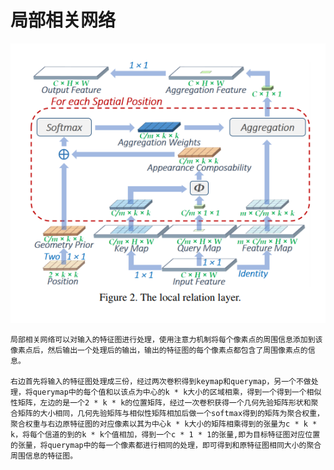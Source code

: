 # 局部相关网络
<div align=center><img src="https://github.com/fate-fight/paper/blob/master/images/full_lr.png"/></div>  

    局部相关网络可以对输入的特征图进行处理，使用注意力机制将每个像素点的周围信息添加到该像素点后，然后输出一个处理后的输出，输出的特征图的每个像素点都包含了周围像素点的信息。  
    
    右边首先将输入的特征图处理成三份，经过两次卷积得到keymap和querymap，另一个不做处理，将querymap中的每个值和以该点为中心的k * k大小的区域相乘，得到一个得到一个相似性矩阵，左边的是一个2 * k * k的位置矩阵，经过一次卷积获得一个几何先验矩阵形状和聚合矩阵的大小相同，几何先验矩阵与相似性矩阵相加后做一个softmax得到的矩阵为聚合权重，聚合权重与右边原特征图的对应像素以其为中心k * k大小的矩阵相乘得到的张量为c * k * k，将每个信道的到的k * k个值相加，得到一个c * 1 * 1的张量,即为目标特征图对应位置的张量，将querymap中的每一个像素都进行相同的处理，即可得到和原特征图相同大小的聚合周围信息的特征图。  
